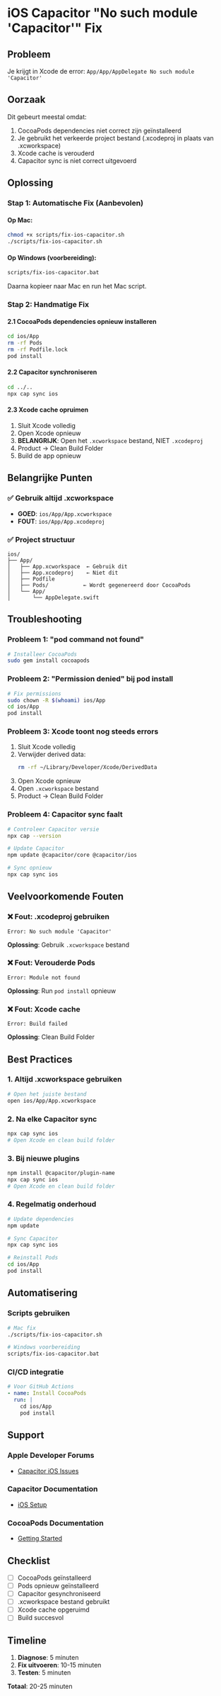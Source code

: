 # iOS Capacitor "No such module 'Capacitor'" Fix

## Probleem
Je krijgt in Xcode de error: `App/App/AppDelegate No such module 'Capacitor'`

## Oorzaak
Dit gebeurt meestal omdat:
1. CocoaPods dependencies niet correct zijn geïnstalleerd
2. Je gebruikt het verkeerde project bestand (.xcodeproj in plaats van .xcworkspace)
3. Xcode cache is verouderd
4. Capacitor sync is niet correct uitgevoerd

## Oplossing

### Stap 1: Automatische Fix (Aanbevolen)

#### Op Mac:
```bash
chmod +x scripts/fix-ios-capacitor.sh
./scripts/fix-ios-capacitor.sh
```

#### Op Windows (voorbereiding):
```bash
scripts/fix-ios-capacitor.bat
```
Daarna kopieer naar Mac en run het Mac script.

### Stap 2: Handmatige Fix

#### 2.1 CocoaPods dependencies opnieuw installeren
```bash
cd ios/App
rm -rf Pods
rm -rf Podfile.lock
pod install
```

#### 2.2 Capacitor synchroniseren
```bash
cd ../..
npx cap sync ios
```

#### 2.3 Xcode cache opruimen
1. Sluit Xcode volledig
2. Open Xcode opnieuw
3. **BELANGRIJK**: Open het `.xcworkspace` bestand, NIET `.xcodeproj`
4. Product → Clean Build Folder
5. Build de app opnieuw

## Belangrijke Punten

### ✅ Gebruik altijd .xcworkspace
- **GOED**: `ios/App/App.xcworkspace`
- **FOUT**: `ios/App/App.xcodeproj`

### ✅ Project structuur
```
ios/
├── App/
│   ├── App.xcworkspace  ← Gebruik dit
│   ├── App.xcodeproj    ← Niet dit
│   ├── Podfile
│   ├── Pods/           ← Wordt gegenereerd door CocoaPods
│   └── App/
│       └── AppDelegate.swift
```

## Troubleshooting

### Probleem 1: "pod command not found"
```bash
# Installeer CocoaPods
sudo gem install cocoapods
```

### Probleem 2: "Permission denied" bij pod install
```bash
# Fix permissions
sudo chown -R $(whoami) ios/App
cd ios/App
pod install
```

### Probleem 3: Xcode toont nog steeds errors
1. Sluit Xcode volledig
2. Verwijder derived data:
   ```bash
   rm -rf ~/Library/Developer/Xcode/DerivedData
   ```
3. Open Xcode opnieuw
4. Open `.xcworkspace` bestand
5. Product → Clean Build Folder

### Probleem 4: Capacitor sync faalt
```bash
# Controleer Capacitor versie
npx cap --version

# Update Capacitor
npm update @capacitor/core @capacitor/ios

# Sync opnieuw
npx cap sync ios
```

## Veelvoorkomende Fouten

### ❌ Fout: .xcodeproj gebruiken
```
Error: No such module 'Capacitor'
```
**Oplossing**: Gebruik `.xcworkspace` bestand

### ❌ Fout: Verouderde Pods
```
Error: Module not found
```
**Oplossing**: Run `pod install` opnieuw

### ❌ Fout: Xcode cache
```
Error: Build failed
```
**Oplossing**: Clean Build Folder

## Best Practices

### 1. Altijd .xcworkspace gebruiken
```bash
# Open het juiste bestand
open ios/App/App.xcworkspace
```

### 2. Na elke Capacitor sync
```bash
npx cap sync ios
# Open Xcode en clean build folder
```

### 3. Bij nieuwe plugins
```bash
npm install @capacitor/plugin-name
npx cap sync ios
# Open Xcode en clean build folder
```

### 4. Regelmatig onderhoud
```bash
# Update dependencies
npm update

# Sync Capacitor
npx cap sync ios

# Reinstall Pods
cd ios/App
pod install
```

## Automatisering

### Scripts gebruiken
```bash
# Mac fix
./scripts/fix-ios-capacitor.sh

# Windows voorbereiding
scripts/fix-ios-capacitor.bat
```

### CI/CD integratie
```yaml
# Voor GitHub Actions
- name: Install CocoaPods
  run: |
    cd ios/App
    pod install
```

## Support

### Apple Developer Forums
- [Capacitor iOS Issues](https://developer.apple.com/forums/tags/capacitor)

### Capacitor Documentation
- [iOS Setup](https://capacitorjs.com/docs/ios)

### CocoaPods Documentation
- [Getting Started](https://guides.cocoapods.org/using/getting-started.html)

## Checklist

- [ ] CocoaPods geïnstalleerd
- [ ] Pods opnieuw geïnstalleerd
- [ ] Capacitor gesynchroniseerd
- [ ] .xcworkspace bestand gebruikt
- [ ] Xcode cache opgeruimd
- [ ] Build succesvol

## Timeline

1. **Diagnose**: 5 minuten
2. **Fix uitvoeren**: 10-15 minuten
3. **Testen**: 5 minuten

**Totaal**: 20-25 minuten 